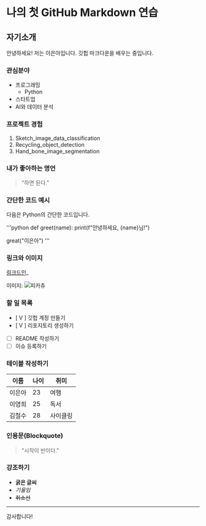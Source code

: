 # 나의 첫 GitHub Markdown 연습

## 자기소개
안녕하세요! 저는 이은아입니다. 깃헙 마크다운을 배우는 중입니다. 

### 관심분야
- 프로그래밍
  - Python
- 스타트업
- AI와 데이터 분석

### 프로젝트 경험
1. Sketch_image_data_classification
2. Recycling_object_detection
3. Hand_bone_image_segmentation

### 내가 좋아하는 명언
> "하면 된다."

### 간단한 코드 예시
다음은 Python의 간단한 코드입니다.

'''python
def greet(name):
  print(f"안녕하세요, {name}님!")

great("이은아")
'''

### 링크와 이미지
[링크드인](https://www.linkedin.com/in/%EC%9D%80%EC%95%84-%EC%9D%B4-61b347321/)_

이미지:
![피카츄](https://image-cdn.hypb.st/https%3A%2F%2Fkr.hypebeast.com%2Ffiles%2F2017%2F07%2Ftime-15-influential-video-game-characters-0.jpg?q=90&w=1400&cbr=1&fit=max)

### 할 일 목록
- [ V ] 깃헙 계정 만들기
- [ V ] 리포지토리 생성하기
- [ ] README 작성하기
- [ ] 이슈 등록하기

### 테이블 작성하기
| 이름 | 나이 | 취미 |
|-------|-------|-------|
| 이은아 | 23 | 여행 |
| 이영희 | 25 | 독서 |
| 김철수 | 28 | 사이클링 |

### 인용문(Blockquote)
> "시작이 반이다."

### 강조하기
- **굵은 글씨**
- *기울임*
- ~~취소선~~
---
감사합니다!

